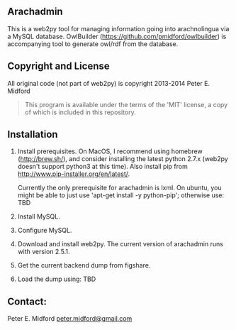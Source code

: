 ## Arachadmin

This is a web2py tool for managing information going into arachnolingua via a MySQL database.  OwlBuilder (https://github.com/pmidford/owlbuilder) is
accompanying tool to generate owl/rdf from the database.

## Copyright and License

All original code (not part of web2py) is copyright 2013-2014 Peter E. Midford

> This program is available under the terms of the 'MIT' license, a copy of which is included in this repository.

## Installation

1. Install prerequisites.  On MacOS, I recommend using homebrew (http://brew.sh/), and consider installing the latest python 2.7.x (web2py doesn't support python3 at this time).  Also install pip from http://www.pip-installer.org/en/latest/.

   Currently the only prerequisite for arachadmin is lxml.  On ubuntu, you might be able to just use 'apt-get install -y python-pip'; otherwise use: TBD

2. Install MySQL.

3. Configure MySQL.

4. Download and install web2py.  The current version of arachadmin runs with version 2.5.1.

5. Get the current backend dump from figshare.

6. Load the dump using: TBD



## Contact:
   Peter E. Midford
   peter.midford@gmail.com
